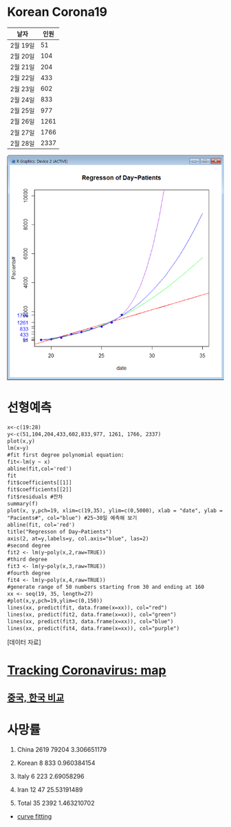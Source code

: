# Korean Corona19

|날자| 인원|
|---|---|
|2월 19일 | 51| 
|2월 20일 | 104| 
|2월 21일 | 204| 
|2월 22일 | 433| 
|2월 23일 | 602| 
|2월 24일 | 833| 
|2월 25일 | 977| 
|2월 26일 | 1261| 
|2월 27일 | 1766| 
|2월 28일 | 2337 |

![선형예측](./corona19.png)

# 선형예측  
    x<-c(19:28)
    y<-c(51,104,204,433,602,833,977, 1261, 1766, 2337)
    plot(x,y)
    lm(x~y)
    #fit first degree polynomial equation:
    fit<-lm(y ~ x)
    abline(fit,col='red')
    fit
    fit$coefficients[[1]]
    fit$coefficients[[2]]
    fit$residuals #잔차
    summary(f)
    plot(x, y,pch=19, xlim=c(19,35), ylim=c(0,5000), xlab = "date", ylab = "Pacients#", col="blue") #25~30일 예측해 보기
    abline(fit, col='red')
    title("Regresson of Day~Patients")
    axis(2, at=y,labels=y, col.axis="blue", las=2)
    #second degree
    fit2 <- lm(y~poly(x,2,raw=TRUE))
    #third degree
    fit3 <- lm(y~poly(x,3,raw=TRUE))
    #fourth degree
    fit4 <- lm(y~poly(x,4,raw=TRUE))
    #generate range of 50 numbers starting from 30 and ending at 160
    xx <- seq(19, 35, length=27)
    #plot(x,y,pch=19,ylim=c(0,150))
    lines(xx, predict(fit, data.frame(x=xx)), col="red")
    lines(xx, predict(fit2, data.frame(x=xx)), col="green")
    lines(xx, predict(fit3, data.frame(x=xx)), col="blue")
    lines(xx, predict(fit4, data.frame(x=xx)), col="purple")
    
[데이터 자료]

# [Tracking Coronavirus: map](https://bnonews.com/index.php/2020/02/the-latest-coronavirus-cases/)

## [중국, 한국 비교](https://www.fmkorea.com/2747110261)

# 사망률

1. China	2619	79204	3.306651179
2. Korean	8	833	0.960384154
3. Italy	6	223	2.69058296
4. Iran		12	47	25.53191489
			
5. Total	35	2392	1.463210702


* [curve fitting](https://davetang.org/muse/2013/05/09/on-curve-fitting/)
